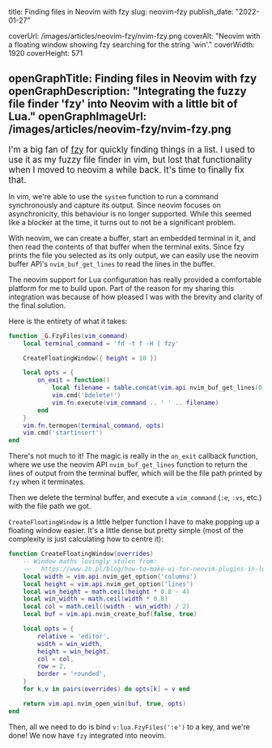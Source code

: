 title: Finding files in Neovim with fzy
slug: neovim-fzy
publish_date: "2022-01-27"

coverUrl: /images/articles/neovim-fzy/nvim-fzy.png
coverAlt: "Neovim with a floating window showing fzy searching for the string 'win'."
coverWidth: 1920
coverHeight: 571

openGraphTitle: Finding files in Neovim with fzy
openGraphDescription: "Integrating the fuzzy file finder 'fzy' into Neovim with a little bit of Lua."
openGraphImageUrl: /images/articles/neovim-fzy/nvim-fzy.png
---
<p>
	<big>
		I'm a big fan of <a href="https://github.com/jhawthorn/fzy">fzy</a> for
		quickly finding things in a list. I used to use it as my fuzzy file
		finder in vim, but lost that functionality when I moved to neovim a
		while back. It's time to finally fix that.
	</big>
</p>

In vim, we're able to use the `system` function to run a command synchronously
and capture its output. Since neovim focuses on asynchronicity, this behaviour
is no longer supported. While this seemed like a blocker at the time, it turns
out to not be a significant problem.

With neovim, we can create a buffer, start an embedded terminal in it, and then
read the contents of that buffer when the terminal exits. Since fzy prints the
file you selected as its only output, we can easily use the neovim buffer API's
`nvim_buf_get_lines` to read the lines in the buffer.

The neovim support for Lua configuration has really provided a comfortable
platform for me to build upon. Part of the reason for my sharing this
integration was because of how pleased I was with the brevity and clarity of
the final solution.

Here is the entirety of what it takes:

```lua
function _G.FzyFiles(vim_command)
	local terminal_command = 'fd -t f -H | fzy'

	CreateFloatingWindow({ height = 10 })

	local opts = {
		on_exit = function()
			local filename = table.concat(vim.api.nvim_buf_get_lines(0, 0, -1, false), " ")
			vim.cmd('bdelete!')
			vim.fn.execute(vim_command .. ' ' .. filename)
		end
	}
	vim.fn.termopen(terminal_command, opts)
	vim.cmd('startinsert')
end
```

There's not much to it! The magic is really in the `on_exit` callback function,
where we use the neovim API `nvim_buf_get_lines` function to return the lines
of output from the terminal buffer, which will be the file path printed by
`fzy` when it terminates.

Then we delete the terminal buffer, and execute a `vim_command` (`:e`, `:vs`,
etc.) with the file path we got.

`CreateFloatingWindow` is a little helper function I have to make popping up a
floating window easier. It's a little dense but pretty simple (most of the
complexity is just calculating how to centre it):

```lua
function CreateFloatingWindow(overrides)
	-- Window maths lovingly stolen from:
	--   https://www.2n.pl/blog/how-to-make-ui-for-neovim-plugins-in-lua
	local width = vim.api.nvim_get_option('columns')
	local height = vim.api.nvim_get_option('lines')
	local win_height = math.ceil(height * 0.8 - 4)
	local win_width = math.ceil(width * 0.8)
	local col = math.ceil((width - win_width) / 2)
	local buf = vim.api.nvim_create_buf(false, true)

	local opts = {
		relative = 'editor',
		width = win_width,
		height = win_height,
		col = col,
		row = 2,
		border = 'rounded',
	}
	for k,v in pairs(overrides) do opts[k] = v end

	return vim.api.nvim_open_win(buf, true, opts)
end
```

Then, all we need to do is bind `v:lua.FzyFiles(':e')` to a key,
and we're done! We now have `fzy` integrated into neovim.
